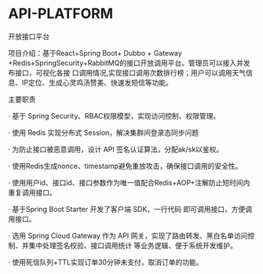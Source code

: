 # API-PLATFORM
开放接口平台

项目介绍：基于React+Spring Boot+ Dubbo + Gateway +Redis+SpringSecurity+RabbitMQ的接口开放调用平台。管理员可以接入并发布接口，可视化各接
口调用情况,实现接口调用次数排行榜；用户可以调用天气信息、IP定位、生成心灵鸡汤赞美、快速发短信等功能。

主要职责

· 基于 Spring Security、RBAC权限模型，实现访问控制、权限管理。

· 使用 Redis 实现分布式 Session，解决集群间登录态同步问题

· 为防止接口被恶意调用，设计 API 签名认证算法，分配ak/sk以鉴权。

· 使用Redis生成nonce、timestamp避免重放攻击，确保接口调用的安全性。

· 使用用户id、接口id、接口参数作为唯一值配合Redis+AOP+注解防止短时间内重复调用接口。

· 基于Spring Boot Starter 开发了客户端 SDK，一行代码 即可调用接口，方便调用接口。

· 选用 Spring Cloud Gateway 作为 API 网关，实现了路由转发、黑白名单访问控制、并集中处理签名校验、接口调用统计
等业务逻辑、便于系统开发维护。

· 使用死信队列+TTL实现订单30分钟未支付，取消订单的功能。
